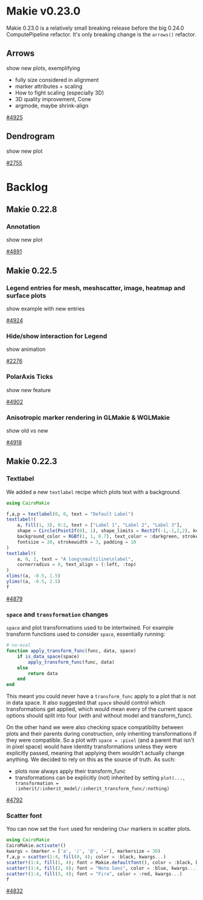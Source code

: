 # Makie v0.23.0

Makie 0.23.0 is a relatively small breaking release before the big 0.24.0 ComputePipeline refactor. It's only breaking change is the `arrows()` refactor.

## Arrows

show new plots, exemplifying
- fully size considered in alignment
- marker attributes + scaling
- How to fight scaling (especially 3D)
- 3D quality improvement, Cone
- argmode, maybe shrink-align

[#4925](https://github.com/MakieOrg/Makie.jl/pull/4925)

## Dendrogram

show new plot

[#2755](https://github.com/MakieOrg/Makie.jl/pull/2755)

# Backlog

## Makie 0.22.8

### Annotation

show new plot

[#4891](https://github.com/MakieOrg/Makie.jl/pull/4891)

## Makie 0.22.5

### Legend entries for mesh, meshscatter, image, heatmap and surface plots

show example with new entries

[#4924](https://github.com/MakieOrg/Makie.jl/pull/4924)

### Hide/show interaction for Legend

show animation

[#2276](https://github.com/MakieOrg/Makie.jl/pull/2276)

### PolarAxis Ticks

show new feature

[#4902](https://github.com/MakieOrg/Makie.jl/pull/4902)

### Anisotropic marker rendering in GLMakie & WGLMakie

show old vs new

[#4918](https://github.com/MakieOrg/Makie.jl/pull/4918)

## Makie 0.22.3


### Textlabel

We added a new `textlabel` recipe which plots text with a background.

```julia
using CairoMakie

f,a,p = textlabel(0, 0, text = "Default Label")
textlabel!(
    a, fill(1, 3), 0:2, text = ["Label 1", "Label 2", "Label 3"],
    shape = Circle(Point2f(0), 1), shape_limits = Rect2f(-1,-1,2,2), keep_aspect = true,
    background_color = RGBf(1, 1, 0.7), text_color = :darkgreen, strokecolor = :orange,
    fontsize = 20, strokewidth = 3, padding = 10
)
textlabel!(
    a, 0, 2, text = "A long\nmultiline\nlabel",
    cornerradius = 0, text_align = (:left, :top)
)
xlims!(a, -0.5, 1.5)
ylims!(a, -0.5, 2.5)
f
```

[#4879](https://github.com/MakieOrg/Makie.jl/pull/4879)


### `space` and `transformation` changes

`space` and plot transformations used to be intertwined.
For example transform functions used to consider `space`, essentially running:

```julia
# no-eval
function apply_transform_func(func, data, space)
    if is_data_space(space)
        apply_transform_func(func, data)
    else
        return data
    end
end
```

This meant you could never have a `transform_func` apply to a plot that is not in data space.
It also suggested that `space` should control which transformations get applied, which would mean every of the current space options should split into four (with and without model and transform_func).

On the other hand we were also checking space compatibility between plots and their parents during construction, only inheriting transformations if they were compatible.
So a plot with `space = :pixel` (and a parent that isn't in pixel space) would have identity transformations unless they were explicitly passed, meaning that applying them wouldn't actually change anything.
We decided to rely on this as the source of truth.
As such:
- plots now always apply their transform_func
- transformations can be explicitly (not) inherited by setting `plot(..., transformation = :inherit/:inherit_model/:inherit_transform_func/:nothing)`

[#4792](https://github.com/MakieOrg/Makie.jl/pull/4792)


### Scatter font

You can now set the `font` used for rendering `Char` markers in scatter plots.

```julia
using CairoMakie
CairoMakie.activate!()
kwargs = (marker = ['a', '♪', '@', '→'], markersize = 30)
f,a,p = scatter(1:4, fill(0, 4); color = :black, kwargs...)
scatter!(1:4, fill(1, 4); font = Makie.defaultfont(), color = :black, kwargs...)
scatter!(1:4, fill(2, 4); font = "Noto Sans", color = :blue, kwargs...)
scatter!(1:4, fill(3, 4); font = "Fira", color = :red, kwargs...)
f
```

[#4832](https://github.com/MakieOrg/Makie.jl/pull/4832)